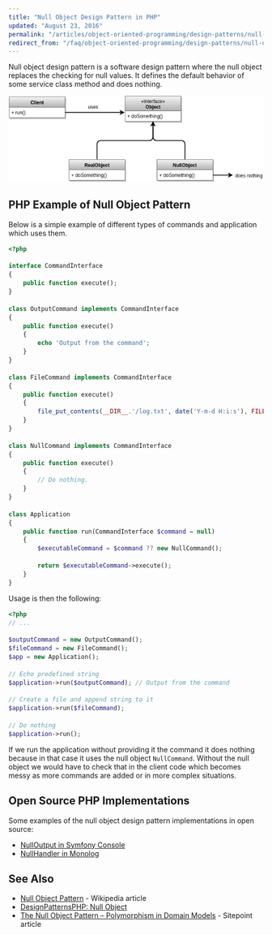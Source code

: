```yaml
---
title: "Null Object Design Pattern in PHP"
updated: "August 23, 2016"
permalink: "/articles/object-oriented-programming/design-patterns/null-object/"
redirect_from: "/faq/object-oriented-programming/design-patterns/null-object/"
---
```


Null object design pattern is a software design pattern where the null object
replaces the checking for null values. It defines the default behavior of some
service class method and does nothing.

![Null Object Design Pattern UML Diagram](/images/oop/design-patterns/null-object.png "Null Object Design Pattern UML Diagram")

## PHP Example of Null Object Pattern

Below is a simple example of different types of commands and application which
uses them.

```php
<?php

interface CommandInterface
{
    public function execute();
}

class OutputCommand implements CommandInterface
{
    public function execute()
    {
        echo 'Output from the command';
    }
}

class FileCommand implements CommandInterface
{
    public function execute()
    {
        file_put_contents(__DIR__.'/log.txt', date('Y-m-d H:i:s'), FILE_APPEND | LOCK_EX);
    }
}

class NullCommand implements CommandInterface
{
    public function execute()
    {
        // Do nothing.
    }
}

class Application
{
    public function run(CommandInterface $command = null)
    {
        $executableCommand = $command ?? new NullCommand();

        return $executableCommand->execute();
    }
}
```

Usage is then the following:

```php
<?php
// ...

$outputCommand = new OutputCommand();
$fileCommand = new FileCommand();
$app = new Application();

// Echo predefined string
$application->run($outputCommand); // Output from the command

// Create a file and append string to it
$application->run($fileCommand);

// Do nothing
$application->run();
```

If we run the application without providing it the command it does nothing because
in that case it uses the null object `NullCommand`. Without the null object we
would have to check that in the client code which becomes messy as more commands
are added or in more complex situations.

## Open Source PHP Implementations

Some examples of the null object design pattern implementations in open source:

* [NullOutput in Symfony Console](https://github.com/symfony/console/blob/master/Output/NullOutput.php)
* [NullHandler in Monolog](https://github.com/Seldaek/monolog/blob/master/src/Monolog/Handler/NullHandler.php)

## See Also

* [Null Object Pattern](https://en.wikipedia.org/wiki/Null_Object_pattern) - Wikipedia article
* [DesignPatternsPHP: Null Object](http://designpatternsphp.readthedocs.io/en/latest/Behavioral/NullObject/README.html)
* [The Null Object Pattern – Polymorphism in Domain Models](https://www.sitepoint.com/the-null-object-pattern-polymorphism-in-domain-models/) - Sitepoint article
